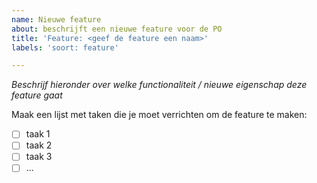 ```yaml
---
name: Nieuwe feature
about: beschrijft een nieuwe feature voor de PO
title: 'Feature: <geef de feature een naam>'
labels: 'soort: feature'

---
```


*Beschrijf hieronder over welke functionaliteit / nieuwe eigenschap deze feature gaat*

Maak een lijst met taken die je moet verrichten om de feature te maken:
- [ ] taak 1
- [ ] taak 2
- [ ] taak 3
- [ ] ...
